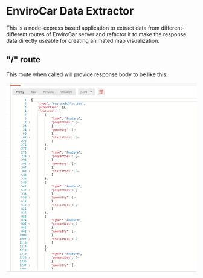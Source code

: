 # EnviroCar Data Extractor
This is a node-express based application to extract data from different-different routes of EnviroCar server and refactor it to make the response data directly useable for creating animated map visualization.

## "/" route
This route when called will provide response body to be like this:<br />

![image of features](https://github.com/Tarun215/images/blob/master/features.png)